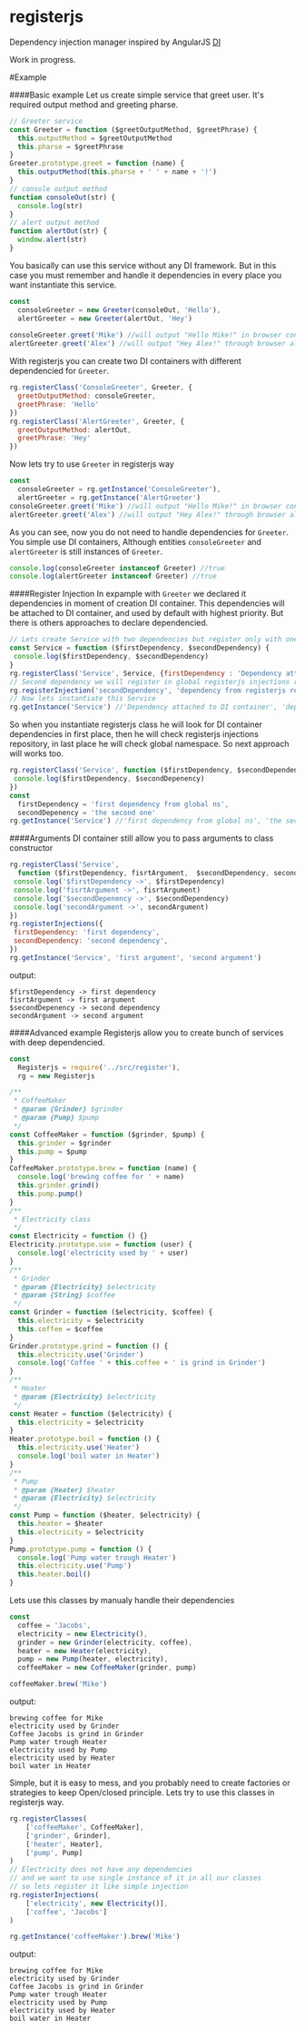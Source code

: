 registerjs
==========

Dependency injection manager inspired by AngularJS [DI](https://docs.angularjs.org/guide/di)

Work in progress.

#Example

####Basic example
Let us create simple service that greet user. It's required output method and greeting pharse.

```js
// Greeter service
const Greeter = function ($greetOutputMethod, $greetPhrase) {
  this.outputMethod = $greetOutputMethod
  this.pharse = $greetPhrase
}
Greeter.prototype.greet = function (name) {
  this.outputMethod(this.pharse + ' ' + name + '!')
}
// console output method
function consoleOut(str) {
  console.log(str)
}
// alert output method
function alertOut(str) {
  window.alert(str)
}
```
You basically can use this service without any DI framework. But in this case you must remember and handle it dependencies in every place you want instantiate this service.

```js
const 
  consoleGreeter = new Greeter(consoleOut, 'Hello'),
  alertGreeter = new Greeter(alertOut, 'Hey')
  
consoleGreeter.greet('Mike') //will output "Hello Mike!" in browser console
alertGreeter.greet('Alex') //will output "Hey Alex!" through browser alert 
```
With registerjs you can create two DI containers with different dependencied for `Greeter`.
```js
rg.registerClass('ConsoleGreeter', Greeter, {
  greetOutputMethod: consoleGreeter,
  greetPhrase: 'Hello'
})
rg.registerClass('AlertGreeter', Greeter, {
  greetOutputMethod: alertOut,
  greetPhrase: 'Hey'
})
```
Now lets try to use `Greeter` in registerjs way
```js
const 
  consoleGreeter = rg.getInstance('ConsoleGreeter'),
  alertGreeter = rg.getInstance('AlertGreeter')
consoleGreeter.greet('Mike') //will output "Hello Mike!" in browser console
alertGreeter.greet('Alex') //will output "Hey Alex!" through browser alert 
```
As you can see, now you do not need to handle dependencies for `Greeter`. You simple use DI containers, Although 
entities `consoleGreeter` and `alertGreeter` is still instances of `Greeter`.
```js
console.log(consoleGreeter instanceof Greeter) //true
console.log(alertGreeter instanceof Greeter) //true
```
####Register Injection
In expample with `Greeter` we declared it dependencies in moment of creation DI container. This dependencies will be attached to DI container, and used by default with highest priority. But there is others approaches to declare dependencied. 
```js
// Lets create Service with two dependencies but register only with one of them.
const Service = function ($firstDependency, $secondDependency) {
 console.log($firstDependency, $secondDependency)
}
rg.registerClass('Service', Service, {firstDependency : 'Dependency attached to DI container'})
// Second dependency we will register in global registerjs injections repository
rg.registerInjection('secondDependency', 'dependency from registerjs repository')
// Now lets instantiate this Service
rg.getInstance('Service') //'Dependency attached to DI container', 'dependency from registerjs repository'
```
So when you instantiate registerjs class he will look for DI container dependencies in first place, then he will check registerjs injections repository, in last place he will check global namespace. So next approach will works too.
```js
rg.registerClass('Service', function ($firstDependency, $secondDependency) {
 console.log($firstDependency, $secondDepenency)
})
const 
  firstDependency = 'first dependency from global ns',
  secondDepenency = 'the second one'
rg.getInstance('Service') //'first dependency from global ns', 'the second one'
```
####Arguments
DI container still allow you to pass arguments to class constructor
```js
rg.registerClass('Service', 
  function ($firstDependency, fisrtArgument,  $secondDependency, secondArgument) {
 console.log('$firstDependency ->', $firstDependency)
 console.log('fisrtArgument ->', fisrtArgument)
 console.log('$secondDepenency ->', $secondDependency)
 console.log('secondArgument ->', secondArgument)
})
rg.registerInjections({
 firstDependency: 'first dependency',
 secondDependency: 'second dependency',
})
rg.getInstance('Service', 'first argument', 'second argument')
```
output:
```
$firstDependency -> first dependency 
fisrtArgument -> first argument 
$secondDepenency -> second dependency 
secondArgument -> second argument 
```
####Advanced example
Registerjs allow you to create bunch of services with deep dependencied.
```js
const
  Registerjs = require('../src/register'),
  rg = new Registerjs

/**
 * CoffeeMaker
 * @param {Grinder} $grinder
 * @param {Pump} $pump
 */
const CoffeeMaker = function ($grinder, $pump) {
  this.grinder = $grinder
  this.pump = $pump
}
CoffeeMaker.prototype.brew = function (name) {
  console.log('brewing coffee for ' + name)
  this.grinder.grind()
  this.pump.pump()
}
/**
 * Electricity class
 */
const Electricity = function () {}
Electricity.prototype.use = function (user) {
  console.log('electricity used by ' + user)
}
/**
 * Grinder
 * @param {Electricity} $electricity
 * @param {String} $coffee
 */
const Grinder = function ($electricity, $coffee) {
  this.electricity = $electricity
  this.coffee = $coffee
}
Grinder.prototype.grind = function () {
  this.electricity.use('Grinder')
  console.log('Coffee ' + this.coffee + ' is grind in Grinder')
}
/**
 * Heater
 * @param {Electricity} $electricity
 */
const Heater = function ($electricity) {
  this.electricity = $electricity
}
Heater.prototype.boil = function () {
  this.electricity.use('Heater')
  console.log('boil water in Heater')
}
/**
 * Pump
 * @param {Heater} $heater
 * @param {Electricity} $electricity
 */
const Pump = function ($heater, $electricity) {
  this.heater = $heater
  this.electricity = $electricity
}
Pump.prototype.pump = function () {
  console.log('Pump water trough Heater')
  this.electricity.use('Pump')
  this.heater.boil()
}
```
Lets use this classes by manualy handle their dependencies
```js
const 
  coffee = 'Jacobs',
  electricity = new Electricity(),
  grinder = new Grinder(electricity, coffee),
  heater = new Heater(electricity),
  pump = new Pump(heater, electricity),
  coffeeMaker = new CoffeeMaker(grinder, pump)

coffeeMaker.brew('Mike')
```
output:
```
brewing coffee for Mike
electricity used by Grinder
Coffee Jacobs is grind in Grinder
Pump water trough Heater
electricity used by Pump
electricity used by Heater 
boil water in Heater  
```
Simple, but it is easy to mess, and you probably need to create factories or strategies to keep Open/closed principle. Lets try to use this classes in registerjs way.
```js
rg.registerClasses(
    ['coffeeMaker', CoffeeMaker],
    ['grinder', Grinder],
    ['heater', Heater],
    ['pump', Pump]
)
// Electricity does not have any dependencies
// and we want to use single instance of it in all our classes
// so lets register it like simple injection
rg.registerInjections(
    ['electricity', new Electricity()],
    ['coffee', 'Jacobs']
)

rg.getInstance('coffeeMaker').brew('Mike')
```
output:
```
brewing coffee for Mike
electricity used by Grinder
Coffee Jacobs is grind in Grinder
Pump water trough Heater
electricity used by Pump
electricity used by Heater
boil water in Heater 
```
